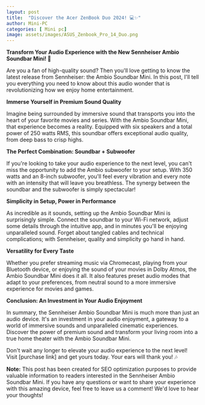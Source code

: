 ```yaml
---
layout: post
title:  "Discover the Acer ZenBook Duo 2024! 💻✨"
author: Mini-PC
categories: [ Mini pc]
image: assets/images/ASUS_Zenbook_Pro_14_Duo.png
--- 
```


**Transform Your Audio Experience with the New Sennheiser Ambio Soundbar Mini! 🎵**

Are you a fan of high-quality sound? Then you'll love getting to know the latest release from Sennheiser: the Ambio Soundbar Mini. In this post, I'll tell you everything you need to know about this audio wonder that is revolutionizing how we enjoy home entertainment.

**Immerse Yourself in Premium Sound Quality**

Imagine being surrounded by immersive sound that transports you into the heart of your favorite movies and series. With the Ambio Soundbar Mini, that experience becomes a reality. Equipped with six speakers and a total power of 250 watts RMS, this soundbar offers exceptional audio quality, from deep bass to crisp highs.

**The Perfect Combination: Soundbar + Subwoofer**

If you're looking to take your audio experience to the next level, you can't miss the opportunity to add the Ambio subwoofer to your setup. With 350 watts and an 8-inch subwoofer, you'll feel every vibration and every note with an intensity that will leave you breathless. The synergy between the soundbar and the subwoofer is simply spectacular!

**Simplicity in Setup, Power in Performance**

As incredible as it sounds, setting up the Ambio Soundbar Mini is surprisingly simple. Connect the soundbar to your Wi-Fi network, adjust some details through the intuitive app, and in minutes you'll be enjoying unparalleled sound. Forget about tangled cables and technical complications; with Sennheiser, quality and simplicity go hand in hand.

**Versatility for Every Taste**

Whether you prefer streaming music via Chromecast, playing from your Bluetooth device, or enjoying the sound of your movies in Dolby Atmos, the Ambio Soundbar Mini does it all. It also features preset audio modes that adapt to your preferences, from neutral sound to a more immersive experience for movies and games.

**Conclusion: An Investment in Your Audio Enjoyment**

In summary, the Sennheiser Ambio Soundbar Mini is much more than just an audio device. It's an investment in your audio enjoyment, a gateway to a world of immersive sounds and unparalleled cinematic experiences. Discover the power of premium sound and transform your living room into a true home theater with the Ambio Soundbar Mini.

Don't wait any longer to elevate your audio experience to the next level! Visit [purchase link] and get yours today. Your ears will thank you! 🎶

**Note:** This post has been created for SEO optimization purposes to provide valuable information to readers interested in the Sennheiser Ambio Soundbar Mini. If you have any questions or want to share your experience with this amazing device, feel free to leave us a comment! We'd love to hear your thoughts!
